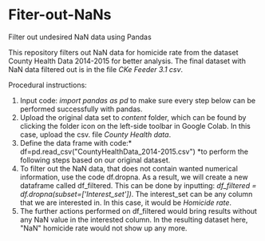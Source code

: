 # Fiter-out-NaNs
Filter out undesired NaN data using Pandas

This repository filters out NaN data for homicide rate from the dataset County Health Data 2014-2015 for better analysis. The final dataset with NaN data filtered out is in the file *CKe Feeder 3.1 csv*.

Procedural instructions:
1. Input code: *import pandas as pd* to make sure every step below can be performed successfully with pandas.
2. Upload the original data set to *content* folder, which can be found by clicking the folder icon on the left-side toolbar in Google Colab. In this case, upload the csv. file *County Health data*.
3. Define the data frame with code:* df=pd.read_csv("CountyHealthData_2014-2015.csv") *to perform the following steps based on our original dataset.
4. To filter out the NaN data, that does not contain wanted numerical information, use the code df.dropna. As a result, we will create a new dataframe called df_filtered. This can be done by inputting: *df_filtered = df.dropna(subset=['Interest_set'])*. The interest_set can be any column that we are interested in. In this case, it would be *Homicide rate*.
5. The further actions performed on df_filtered would bring results without any NaN value in the interested column. In the resulting dataset here, "NaN" homicide rate would not show up any more.
